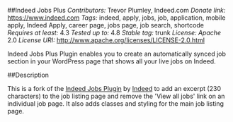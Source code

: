 ##Indeed Jobs Plus
*Contributors:* Trevor Plumley, Indeed.com
*Donate link:* https://www.indeed.com
*Tags:* indeed, apply, jobs, job, application, mobile apply, Indeed Apply, career page, jobs page, job search, shortcode
*Requires at least:* 4.3
*Tested up to:* 4.8
*Stable tag:* trunk
*License: Apache* 2.0
*License URI:* http://www.apache.org/licenses/LICENSE-2.0.html

Indeed Jobs Plus Plugin enables you to create an automatically synced job section in your WordPress page that shows all your live jobs on Indeed.

##Description

This is a fork of the [Indeed Jobs Plugin](https://wordpress.org/plugins/indeed-jobs/) by [Indeed](https://www.indeed.com) to add an excerpt (230 characters) to the job listing page and remove the 'View all jobs' link on an individual job page.  It also adds classes and styling for the main job listing page.

